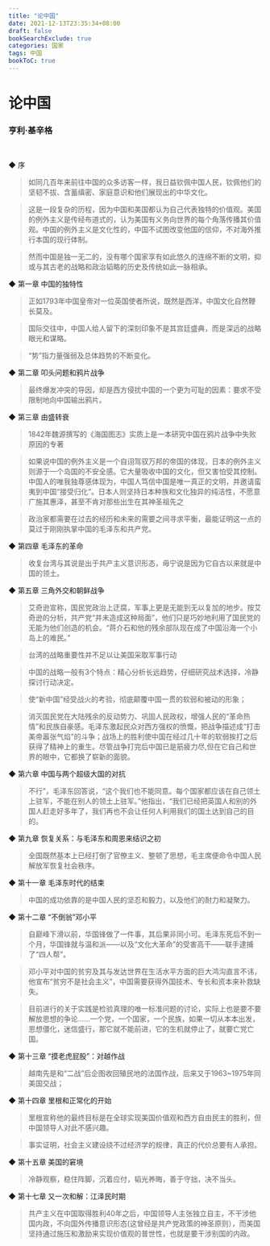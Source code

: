 ```yaml
---
title: "论中国"
date: 2021-12-13T23:35:34+08:00
draft: false
bookSearchExclude: true
categories: 国家
tags: 中国
bookToC: true
---
```


# 论中国
### 亨利·基辛格

<br/>

◆ 序

> 如同几百年来前往中国的众多访客一样，我日益钦佩中国人民，钦佩他们的坚韧不拔、含蓄缜密、家庭意识和他们展现出的中华文化。

> 这是一段复杂的历程，因为中国和美国都认为自己代表独特的价值观。美国的例外主义是传经布道式的，认为美国有义务向世界的每个角落传播其价值观。中国的例外主义是文化性的，中国不试图改变他国的信仰，不对海外推行本国的现行体制。

> 然而中国是独一无二的，没有哪个国家享有如此悠久的连绵不断的文明，抑或与其古老的战略和政治韬略的历史及传统如此一脉相承。


◆ 第一章 中国的独特性

> 正如1793年中国皇帝对一位英国使者所说，既然是西洋，中国文化自然鞭长莫及。

> 国际交往中，中国人给人留下的深刻印象不是其宫廷盛典，而是深远的战略眼光和谋略。

> “势”指力量强弱及总体趋势的不断变化。


◆ 第二章 叩头问题和鸦片战争

> 最终爆发冲突的导因，却是西方侵扰中国的一个更为可耻的因素：要求不受限制地向中国输出鸦片。


◆ 第三章 由盛转衰

> 1842年魏源撰写的《海国图志》实质上是一本研究中国在鸦片战争中失败原因的专著

> 如果说中国的例外主义是一个自诩驾驭万邦的帝国的体现，日本的例外主义则源于一个岛国的不安全感。它大量吸收中国的文化，但又害怕受其控制。中国人的唯我独尊感体现为，中国人笃信中国是唯一真正的文明，并邀请蛮夷到中国“接受归化”。日本人则坚持日本种族和文化独异的纯洁性，不愿意广施其惠泽，甚至不肯对那些出生在其神圣祖先之

> 政治家都需要在过去的经历和未来的需要之间寻求平衡，最能证明这一点的莫过于刚刚执掌中国的毛泽东和共产党。


◆ 第四章 毛泽东的革命

> 收复台湾与其说是出于共产主义意识形态，毋宁说是因为它自古以来就是中国的领土。


◆ 第五章 三角外交和朝鲜战争

> 艾奇逊宣称，国民党政治上迂腐，军事上更是无能到无以复加的地步。按艾奇逊的分析，共产党“并未造成这种局面”，他们只是巧妙地利用了国民党的无能为他们创造的机会。“蒋介石和他的残余部队现在成了中国沿海一个小岛上的难民。”

> 台湾的战略重要性并不足以让美国采取军事行动

> 中国的战略一般有3个特点：精心分析长远趋势，仔细研究战术选择，冷静探讨行动决定。

> 使“新中国”经受战火的考验，彻底颠覆中国一贯的软弱和被动的形象；

> 消灭国民党在大陆残余的反动势力、巩固人民政权，增强人民的“革命热情”和民族自豪感。毛泽东激起民众对西方强权的愤慨，把战争描述成“打击美帝嚣张气焰”的斗争；战场上的胜利使中国在经过几十年的软弱挨打之后获得了精神上的重生。尽管战争打完后中国已是筋疲力尽,但在它自己和世界的眼中，它都换了崭新的面貌。


◆ 第六章 中国与两个超级大国的对抗

> 不行”，毛泽东回答说，“这个我们也不能同意。每个国家都应该在自己领土上驻军，不能在别人的领土上驻军。”他指出，“我们已经把英国人和别的外国人赶走好多年了，我们再也不会让任何人利用我们的国土达到自己的目的。


◆ 第九章 恢复关系：与毛泽东和周恩来结识之初

> 全国既然基本上已经打倒了官僚主义、整顿了思想，毛主席便命令中国人民解放军恢复社会秩序。


◆ 第十一章 毛泽东时代的结束

> 中国的成功依靠的是中国人民的坚忍和毅力，以及他们的耐力和凝聚力。


◆ 第十二章 “不倒翁”邓小平

> 自巅峰下滑以前，华国锋做了一件事，其后果非同小可。毛泽东死后不到一个月，华国锋就与温和派——以及“文化大革命”的受害高干——联手逮捕了“四人帮”。
 

> 邓小平对中国的贫穷及其与发达世界在生活水平方面的巨大鸿沟直言不讳，他宣布“贫穷不是社会主义”，中国需要获得外国技术、专长和资本来补救缺失。

> 目前进行的关于实践是检验真理的唯一标准问题的讨论，实际上也是要不要解放思想的争论……一个党，一个国家，一个民族，如果一切从本本出发，思想僵化，迷信盛行，那它就不能前进，它的生机就停止了，就要亡党亡国。


◆ 第十三章 “摸老虎屁股”：对越作战

> 越南先是和“二战”后企图收回殖民地的法国作战，后来又于1963~1975年同美国交战；


◆ 第十四章 里根和正常化的开始

> 里根宣称他的最终目标是在全球实现美国价值观和西方自由民主的胜利，但中国领导人对此不感兴趣。

> 事实证明，社会主义建设绕不过经济学的规律，真正的代价总要有人承担。


◆ 第十五章 美国的窘境

> 冷静观察，稳住阵脚，沉着应付，韬光养晦，善于守拙，决不当头。


◆ 第十七章 又一次和解：江泽民时期

> 共产主义在中国取得胜利40年之后，中国领导人主张独立自主，不干涉他国内政，不向国外传播意识形态(这曾经是共产党政策的神圣原则），而美国坚持通过施压和激励来实现价值观的普世性，也就是要干涉别国的内政。


